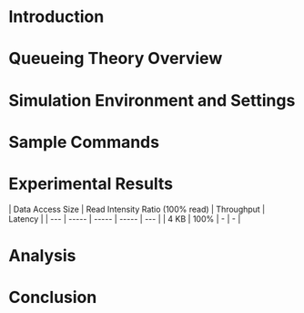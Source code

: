 # Introduction


# Queueing Theory Overview


# Simulation Environment and Settings


# Sample Commands


# Experimental Results


| Data Access Size | Read Intensity Ratio (100% read) | Throughput | Latency |
| --- | ----- | ----- | ----- | --- | 
| 4 KB | 100% | - | - |



# Analysis



# Conclusion



